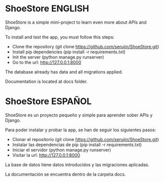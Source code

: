 # ShoeStore ENGLISH

ShoeStore is a simple mini-project to learn even more about APIs and Django.

To install and test the app, you must follow this steps:
- Clone the repository (git clone https://github.com/serujin/ShoeStore.git)
- Install pip dependencies (pip install -r requirements.txt)
- Init the server (python manage.py runserver)
- Go to the url: http://127.0.0.1:8000

The database already has data and all migrations applied.

Documentation is located at docs folder.

# ShoeStore ESPAÑOL

ShoeStore es un proyecto pequeño y simple para aprender sober APIs y Django.

Para poder instalar y probar la app, se han de seguir los siguientes pasos:
- Clonar el repositorio (git clone https://github.com/serujin/ShoeStore.git)
- Instalar las dependencias de pip (pip install -r requirements.txt)
- Iniciar el servidor (python manage.py runserver)
- Visitar la url: http://127.0.0.1:8000

La base de datos tiene datos introducidos y las migraciones aplicadas.

La documentación se encuentra dentro de la carpeta docs.
